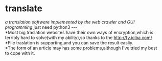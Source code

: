 # translate
_a translation software implemented by the web crawler and GUI programming_ 
just need python3  ---  
*Most big traslation websites have their own ways of encryption,which is terribly hard to solve(with my ability),so thanks to the http://fy.iciba.com/  
*File traslation is supporting,and you can save the result easliy.  
*The form of an article may has some problems,although I've tried my best to cope with it.  
